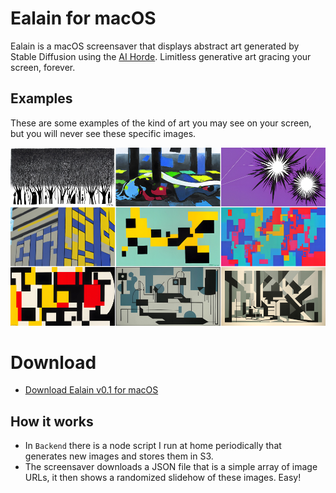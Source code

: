 # Ealain for macOS

Ealain is a macOS screensaver that displays abstract art generated by Stable Diffusion using the [AI Horde](https://aihorde.net). Limitless generative art gracing your screen, forever.

## Examples

These are some examples of the kind of art you may see on your screen, but you will never see these specific images.

![Ealain generative art example images, showing abstract are in the bauhaus, de stijl, and more geometric styles](/imageExamples.jpg?raw=true)

# Download

- [Download Ealain v0.1 for macOS](https://amiantos.s3.amazonaws.com/ealain-0.1.zip)

## How it works

- In `Backend` there is a node script I run at home periodically that generates new images and stores them in S3.
- The screensaver downloads a JSON file that is a simple array of image URLs, it then shows a randomized slidehow of these images. Easy!